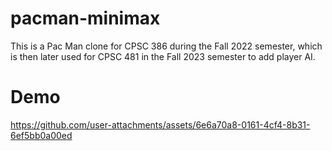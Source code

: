 # pacman-minimax
This is a Pac Man clone for CPSC 386 during the Fall 2022 semester, which is then later used for CPSC 481 in the Fall 2023 semester to add player AI.

# Demo
https://github.com/user-attachments/assets/6e6a70a8-0161-4cf4-8b31-6ef5bb0a00ed

